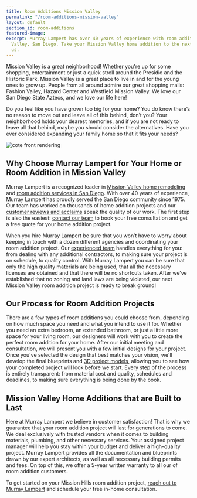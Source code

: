 ```yaml
---
title: Room Additions Mission Valley
permalink: "/room-additions-mission-valley"
layout: default
section_id: room-additions
featured-image:
excerpt: Murray Lampert has over 40 years of experience with room additions in Mission
  Valley, San Diego. Take your Mission Valley home addition to the next level with
  us.
---
```


Mission Valley is a great neighborhood! Whether you're up for some shopping, entertainment or just a quick stroll around the Presidio and the Historic Park, Mission Valley is a great place to live in and for the young ones to grow up. People from all around admire our great shopping malls: Fashion Valley, Hazard Center and Westfield Mission Valley. We love our San Diego State Aztecs, and we love our life here!

Do you feel like you have grown too big for your home? You do know there’s no reason to move out and leave all of this behind, don’t you? Your neighborhood holds your dearest memories, and if you are not ready to leave all that behind, maybe you should consider the alternatives. Have you ever considered expanding your family home so that it fits your needs?

![cote front rendering](/uploads/cote-front-rendering.jpg "Home Remodel Rendering")

## Why Choose Murray Lampert for Your Home or Room Addition in Mission Valley

Murray Lampert is a recognized leader in [Mission Valley home remodeling](/service-locations/mission-valley-design-build-and-remodel-services/) and [room addition services in San Diego](/san-diego-room-additions). With over 40 years of experience, Murray Lampert has proudly served the San Diego community since 1975. Our team has worked on thousands of home addition projects and our [customer reviews and acclaims](/testimonials) speak the quality of our work. The first step is also the easiest: [contact our team](#quick-contact) to book your free consultation and get a free quote for your home addition project.

When you hire Murray Lampert be sure that you won’t have to worry about keeping in touch with a dozen different agencies and coordinating your room addition project. Our [experienced team](/about-murray-lampert-design-build-remodel#team-members) handles everything for you: from dealing with any additional contractors, to making sure your project is on schedule, to quality control. With Murray Lampert you can be sure that only the high quality materials are being used, that all the necessary licenses are obtained and that there will be no shortcuts taken. After we’ve established that no zoning and land laws are being violated, our next Mission Valley room addition project is ready to break ground!

## Our Process for Room Addition Projects

There are a few types of room additions you could choose from, depending on how much space you need and what you intend to use it for. Whether you need an extra bedroom, an extended bathroom, or just a little more space for your living room, our designers will work with you to create the perfect room addition for your home. After our initial meeting and consultation, we will present you with a few initial designs for your project. Once you've selected the design that best matches your vision, we'll develop the final blueprints and [3D project models](/3d-architectural-rendering-services), allowing you to see how your completed project will look before we start. Every step of the process is entirely transparent: from material cost and quality, schedules and deadlines, to making sure everything is being done by the book.

## Mission Valley Home Additions that are Built to Last

Here at Murray Lampert we believe in customer satisfaction! That is why we guarantee that your room addition project will last for generations to come. We deal exclusively with trusted vendors when it comes to building materials, plumbing, and other necessary services. Your assigned project manager will help you stay within your budget and deliver a high-quality project. Murray Lampert provides all the documentation and blueprints drawn by our expert architects, as well as all necessary building permits and fees. On top of this, we offer a 5-year written warranty to all our of room addition customers.

To get started on your Mission Hills room addition project, [reach out to Murray Lampert](#quick-contact) and schedule your free in-home consultation.
